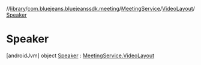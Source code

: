 //[library](../../../../../index.md)/[com.bluejeans.bluejeanssdk.meeting](../../../index.md)/[MeetingService](../../index.md)/[VideoLayout](../index.md)/[Speaker](index.md)



# Speaker  
 [androidJvm] object [Speaker](index.md) : [MeetingService.VideoLayout](../index.md)   

